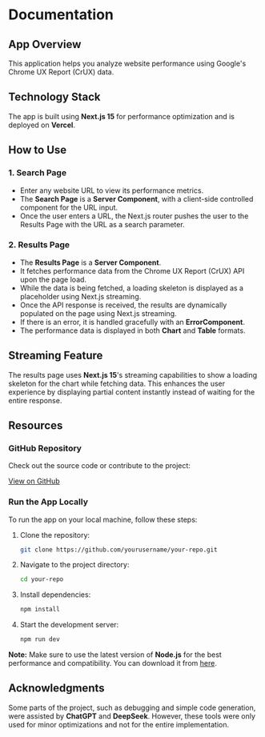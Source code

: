 # Documentation

## App Overview

This application helps you analyze website performance using Google's Chrome UX Report (CrUX) data.

## Technology Stack

The app is built using **Next.js 15** for performance optimization and is deployed on **Vercel**.


## How to Use

### 1. Search Page

- Enter any website URL to view its performance metrics.
- The **Search Page** is a **Server Component**, with a client-side controlled component for the URL input.
- Once the user enters a URL, the Next.js router pushes the user to the Results Page with the URL as a search parameter.

### 2. Results Page

- The **Results Page** is a **Server Component**.
- It fetches performance data from the Chrome UX Report (CrUX) API upon the page load.
- While the data is being fetched, a loading skeleton is displayed as a placeholder using Next.js streaming.
- Once the API response is received, the results are dynamically populated on the page using Next.js streaming.
- If there is an error, it is handled gracefully with an **ErrorComponent**.
- The performance data is displayed in both **Chart** and **Table** formats.

## Streaming Feature

The results page uses **Next.js 15**'s streaming capabilities to show a loading skeleton for the chart while fetching data. This enhances the user experience by displaying partial content instantly instead of waiting for the entire response.

## Resources

### GitHub Repository

Check out the source code or contribute to the project:

[View on GitHub](https://github.com/balaji-kamalesan-au3/bright-edge-assesment.git)

### Run the App Locally

To run the app on your local machine, follow these steps:

1. Clone the repository:
    ```bash
    git clone https://github.com/yourusername/your-repo.git
    ```

2. Navigate to the project directory:
    ```bash
    cd your-repo
    ```

3. Install dependencies:
    ```bash
    npm install
    ```

4. Start the development server:
    ```bash
    npm run dev
    ```

**Note:** Make sure to use the latest version of **Node.js** for the best performance and compatibility. You can download it from [here](https://nodejs.org/).

## Acknowledgments

Some parts of the project, such as debugging and simple code generation, were assisted by **ChatGPT** and **DeepSeek**. However, these tools were only used for minor optimizations and not for the entire implementation.

